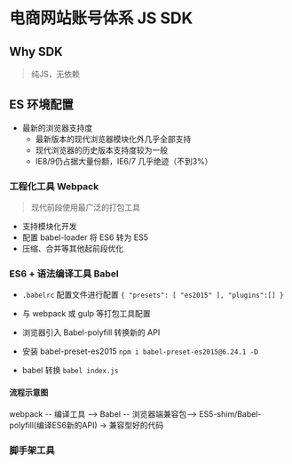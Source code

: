 # 电商网站账号体系 JS SDK

## Why SDK
> 纯JS，无依赖


## ES 环境配置
- 最新的浏览器支持度
  + 最新版本的现代浏览器模块化外几乎全部支持
  + 现代浏览器的历史版本支持度较为一般
  + IE8/9仍占据大量份额，IE6/7 几乎绝迹（不到3%）

### 工程化工具 Webpack
> 现代前段使用最广泛的打包工具
- 支持模块化开发
- 配置 babel-loader 将 ES6 转为 ES5
- 压缩、合并等其他起前段优化

### ES6 + 语法编译工具 Babel
- `.babelrc` 配置文件进行配置
`{
  "presets": [
    "es2015"
  ],
  "plugins":[]
}`

- 与 webpack 或 gulp 等打包工具配置
- 浏览器引入 Babel-polyfill 转换新的 API


- 安装 babel-preset-es2015
`npm i babel-preset-es2015@6.24.1 -D`

- babel 转换
`babel index.js`

#### 流程示意图
webpack -- 编译工具 --> Babel -- 浏览器端兼容包--> ES5-shim/Babel-polyfill(编译ES6新的API) -> 兼容型好的代码


### 脚手架工具

